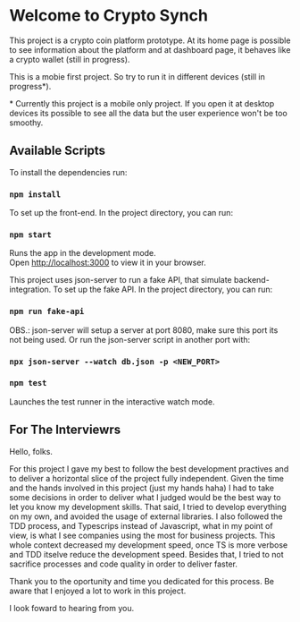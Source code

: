 # Welcome to Crypto Synch

This project is a crypto coin platform prototype. At its home page is possible to see information about the platform and at dashboard page, it behaves like a crypto wallet (still in progress).

This is a mobie first project. So try to run it in different devices (still in progress*).

\* Currently this project is a mobile only project. If you open it at desktop devices its possible to see all the data but the user experience won't be too smoothy. 

## Available Scripts

To install the dependencies run:

### `npm install`

To set up the front-end. In the project directory, you can run:

### `npm start`

Runs the app in the development mode.\
Open [http://localhost:3000](http://localhost:3000) to view it in your browser.

This project uses json-server to run a fake API, that simulate backend-integration. 
To set up the fake API. In the project directory, you can run:

### `npm run fake-api`

OBS.: json-server will setup a server at port 8080, make sure this port its not being used. Or run the json-server script in another port with:

### `npx json-server --watch db.json -p <NEW_PORT>`

### `npm test`

Launches the test runner in the interactive watch mode.

## For The Interviewrs

Hello, folks.

For this project I gave my best to follow the best development practives and to deliver a horizontal slice of the project fully independent. Given the time and the hands involved in this project (just my hands haha) I had to take some decisions in order to deliver what I judged would be the best way to let you know my development skills.
That said, I tried to develop everything on my own, and avoided the usage of external libraries. I also followed the TDD process, and Typescrips instead of Javascript, what in my point of view, is what I see companies using the most for business projects. This whole context decreased my development speed, once TS is more verbose and TDD itselve reduce the development speed. Besides that, I tried to not sacrifice processes and code quality in order to deliver faster.

Thank you to the oportunity and time you dedicated for this process. Be aware that I enjoyed a lot to work in this project.

I look foward to hearing from you.

